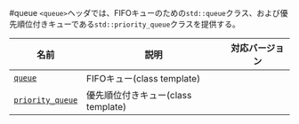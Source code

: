 #queue
`<queue>`ヘッダでは、FIFOキューのための`std::queue`クラス、および優先順位付きキューである`std::priority_queue`クラスを提供する。


| 名前 | 説明 | 対応バージョン |
|-----------------------------|----------------------------|-------|
| [`queue`](./queue/queue.md) | FIFOキュー(class template) | |
| [`priority_queue`](./queue/priority_queue.md) | 優先順位付きキュー(class template) | |


